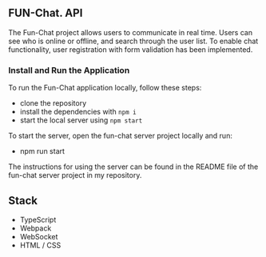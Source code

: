 ## FUN-Chat. API

The Fun-Chat project allows users to communicate in real time. Users can see who is online or offline, and search through the user list. To enable chat functionality, user registration with form validation has been implemented.

### Install and Run the Application

To run the Fun-Chat application locally, follow these steps:

- clone the repository
- install the dependencies with `npm i`
- start the local server using `npm start`

To start the server, open the fun-chat server project locally and run:

- npm run start

The instructions for using the server can be found in the README file of the fun-chat server project in my repository.

## Stack

- TypeScript
- Webpack
- WebSocket
- HTML / CSS
